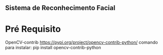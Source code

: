 ## Sistema de Reconhecimento Facial


# Pré Requisito
OpenCV-contrib
https://pypi.org/project/opencv-contrib-python/
comando para instalar: pip install opencv-contrib-python
